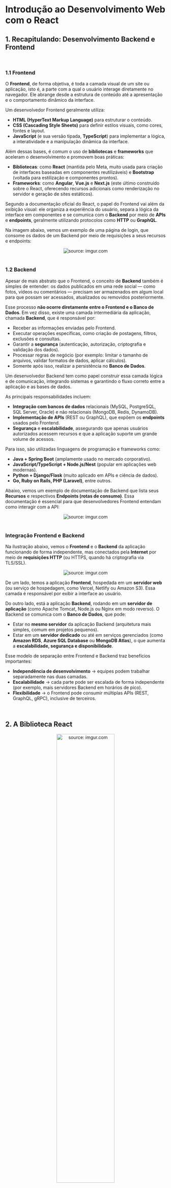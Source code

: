 <h1>Introdução ao Desenvolvimento Web com o React</h1>



<h2>1. Recapitulando: Desenvolvimento Backend e Frontend</h2>

<br />

<h3>1.1 Frontend</h3>



O **Frontend**, de forma objetiva, é toda a camada visual de um site ou aplicação, isto é, a parte com a qual o usuário interage diretamente no navegador. Ele abrange desde a estrutura de conteúdo até a apresentação e o comportamento dinâmico da interface.

Um desenvolvedor Frontend geralmente utiliza:

- **HTML (HyperText Markup Language)** para estruturar o conteúdo.
- **CSS (Cascading Style Sheets)** para definir estilos visuais, como cores, fontes e layout.
- **JavaScript** (e sua versão tipada, **TypeScript**) para implementar a lógica, a interatividade e a manipulação dinâmica da interface.

Além dessas bases, é comum o uso de **bibliotecas** e **frameworks** que aceleram o desenvolvimento e promovem boas práticas:

- **Bibliotecas**: como **React** (mantida pelo Meta, muito usada para criação de interfaces baseadas em componentes reutilizáveis) e **Bootstrap** (voltada para estilização e componentes prontos).
- **Frameworks**: como **Angular**, **Vue.js** e **Next.js** (este último construído sobre o React, oferecendo recursos adicionais como renderização no servidor e geração de sites estáticos).

Segundo a documentação oficial do React, o papel do Frontend vai além da exibição visual: ele organiza a experiência do usuário, separa a lógica da interface em componentes e se comunica com o **Backend** por meio de **APIs** e **endpoints**, geralmente utilizando protocolos como **HTTP** ou **GraphQL**.

Na imagem abaixo, vemos um exemplo de uma página de login, que consome os dados de um Backend por meio de requisições a seus recursos e endpoints:

<div align="center"><img src="https://i.imgur.com/YLIeAch.png" title="source: imgur.com" /></div>

<br />

<h3>1.2 Backend</h3>



Apesar de mais abstrato que o Frontend, o conceito de **Backend** também é simples de entender: os dados publicados em uma rede social — como fotos, vídeos ou comentários — precisam ser armazenados em algum local para que possam ser acessados, atualizados ou removidos posteriormente.

Esse processo **não ocorre diretamente entre o Frontend e o Banco de Dados**. Em vez disso, existe uma camada intermediária da aplicação, chamada **Backend**, que é responsável por:

- Receber as informações enviadas pelo Frontend.
- Executar operações específicas, como criação de postagens, filtros, exclusões e consultas.
- Garantir a **segurança** (autenticação, autorização, criptografia e validação dos dados).
- Processar regras de negócio (por exemplo: limitar o tamanho de arquivos, validar formatos de dados, aplicar cálculos).
- Somente após isso, realizar a persistência no **Banco de Dados**.

Um desenvolvedor Backend tem como papel construir essa camada lógica e de comunicação, integrando sistemas e garantindo o fluxo correto entre a aplicação e as bases de dados.

As principais responsabilidades incluem:

- **Integração com bancos de dados** relacionais (MySQL, PostgreSQL, SQL Server, Oracle) e não relacionais (MongoDB, Redis, DynamoDB).
- **Implementação de APIs** (REST ou GraphQL), que expõem os **endpoints** usados pelo Frontend.
- **Segurança** e **escalabilidade**, assegurando que apenas usuários autorizados acessem recursos e que a aplicação suporte um grande volume de acessos.

Para isso, são utilizadas linguagens de programação e frameworks como:

- **Java + Spring Boot** (amplamente usado no mercado corporativo).
- **JavaScript/TypeScript + Node.js/Nest** (popular em aplicações web modernas).
- **Python + Django/Flask** (muito aplicado em APIs e ciência de dados).
- **Go, Ruby on Rails, PHP (Laravel)**, entre outros.

Abaixo, vemos um exemplo de documentação de Backend que lista seus **Recursos** e respectivos **Endpoints (rotas de consumo)**. Essa documentação é essencial para que desenvolvedores Frontend entendam como interagir com a API:

<div align="center"><img src="https://i.imgur.com/LuiSa5x.png" title="source: imgur.com" /></div>

<br />

<h3>Integração Frontend e Backend</h3>



Na ilustração abaixo, vemos o **Frontend** e o **Backend** da aplicação funcionando de forma independente, mas conectados pela **Internet** por meio de **requisições HTTP** (ou HTTPS, quando há criptografia via TLS/SSL).

<div align="center"><img src="https://i.imgur.com/LXhhZWZ.jpg" title="source: imgur.com" /></div>

De um lado, temos a aplicação **Frontend**, hospedada em um **servidor web** (ou serviço de hospedagem, como Vercel, Netlify ou Amazon S3). Essa camada é responsável por exibir a interface ao usuário.

Do outro lado, está a aplicação **Backend**, rodando em um **servidor de aplicação** (como Apache Tomcat, Node.js ou Nginx em modo reverso). O Backend se comunica com o **Banco de Dados**, que pode:

- Estar no **mesmo servidor** da aplicação Backend (arquitetura mais simples, comum em projetos pequenos).
- Estar em um **servidor dedicado** ou até em serviços gerenciados (como **Amazon RDS**, **Azure SQL Database** ou **MongoDB Atlas**), o que aumenta a **escalabilidade, segurança e disponibilidade**.

Esse modelo de separação entre Frontend e Backend traz benefícios importantes:

- **Independência de desenvolvimento** → equipes podem trabalhar separadamente nas duas camadas.
- **Escalabilidade** → cada parte pode ser escalada de forma independente (por exemplo, mais servidores Backend em horários de pico).
- **Flexibilidade** → o Frontend pode consumir múltiplas APIs (REST, GraphQL, gRPC), inclusive de terceiros.

<br />

<h2>2. A Biblioteca React</h2>



<div align="center"><img src="https://i.imgur.com/AzshGmS.png" title="source: imgur.com" width="60%"/></div>



O **React** é uma **biblioteca JavaScript de código aberto**, desenvolvida originalmente pelo **Facebook (atual Meta)**, com o objetivo de facilitar a construção de **interfaces de usuário** (**UI – User Interface**). Ele permite criar **componentes reutilizáveis**, que podem ser combinados para formar interfaces mais complexas de forma organizada e eficiente.

> **UI – User Interface** refere-se às **interfaces gráficas com as quais as pessoas usuárias interagem**. Isso inclui botões, formulários, menus, painéis e demais elementos visuais de um produto digital, bem como a experiência estética e funcional da interface.

<br />

> [!NOTE]
>
> - **JavaScript**: é a principal linguagem de programação da Web, usada no **Frontend** para adicionar interatividade e dinamismo. Exemplos incluem banners animados, botões que reagem a cliques, gráficos atualizados em tempo real e contadores regressivos.
> - **Biblioteca JavaScript**: é um **conjunto de códigos pré-escritos** que facilita tarefas comuns em aplicações. Elas podem ser aplicadas desde websites simples até aplicações complexas, como o próprio Facebook, que utiliza o React.

<br />

**O React não é uma linguagem de programação. Ele é uma biblioteca que utiliza o JavaScript.**

O **JavaScript**, por sua vez, é uma das linguagens mais versáteis e populares do mundo, servindo de base para inúmeras bibliotecas e frameworks, especialmente no desenvolvimento Frontend.

Na imagem abaixo, vemos alguns dos principais frameworks e bibliotecas JavaScript voltados para o Frontend:

<div align="center"><img src="https://i.imgur.com/oOfa02f.png" title="source: imgur.com" /></div>

Uma das principais características do React é sua **abordagem declarativa** na construção de interfaces.

Em vez de manipular o **DOM (Document Object Model)** diretamente, o React utiliza uma representação em memória chamada **Virtual DOM**.

Essa camada intermediária compara o estado atual com o novo estado da interface (processo conhecido como **reconciliation**) e aplica ao DOM real apenas as mudanças necessárias. Isso torna as atualizações **mais rápidas e eficientes**, reduzindo o custo de renderizações desnecessárias — um dos grandes diferenciais do React em relação a bibliotecas e frameworks que trabalham diretamente com o DOM.

<br />

<h3>2.1. Vantagens do React</h3>



O React oferece diversas vantagens no desenvolvimento de aplicações web modernas. Entre as principais, destacam-se:

1. **Reutilização de componentes** – permite criar partes da interface independentes e reutilizáveis, o que reduz duplicação de código e facilita manutenção.
2. **Performance** – graças ao Virtual DOM, as atualizações são otimizadas, garantindo maior eficiência e melhor experiência para o usuário.
3. **Facilidade de integração** – pode ser combinado com outras bibliotecas (como Redux, Axios, Tailwind CSS) ou frameworks (como Next.js) sem grandes dificuldades.
4. **Grande comunidade e ecossistema** – por ser amplamente adotado, o React conta com uma comunidade ativa, vasta documentação, ferramentas de suporte e um ecossistema rico de pacotes e bibliotecas auxiliares.

<br />

<h3>2.2 React e React Native são a mesma coisa?</h3>



Essa é uma dúvida bastante comum entre iniciantes no universo do desenvolvimento Frontend.

O **React** é uma **biblioteca JavaScript** criada para construir interfaces de usuário de forma **declarativa e baseada em componentes**. Ele é voltado principalmente para o desenvolvimento de **aplicações web**, que são executadas diretamente em navegadores (tanto em computadores quanto em dispositivos móveis, desde que tenham acesso à internet).

Já o **React Native** é um **framework para desenvolvimento de aplicativos móveis** multiplataforma, baseado no **JavaScript** e na biblioteca **React**. Ele permite criar **aplicativos nativos para iOS e Android** a partir de uma única base de código.

Diferente do React “tradicional”, que utiliza **HTML e CSS** para renderizar a interface em navegadores, o **React Native** usa **componentes nativos das plataformas móveis** (como `View`, `Text` e `Image`) para exibir a interface. Assim, os aplicativos criados com React Native não rodam dentro de um navegador, mas sim como **apps nativos**, garantindo melhor performance e experiência de usuário.

> 📌 **Resumo prático**
>
> - **React** → foco em **aplicações web**.
> - **React Native** → foco em **aplicativos móveis nativos** (iOS e Android).
> - Ambos compartilham a mesma filosofia de componentes e parte da lógica em **JavaScript**, mas utilizam **APIs diferentes** para renderização da interface.

<br/>

<h3>2.3 A API do React</h3>



A **API do React** é o conjunto de recursos e métodos que a biblioteca disponibiliza para criar e gerenciar **interfaces de usuário**. 

Segundo a documentação oficial do React, sua API é **pequena, mas poderosa**, e pode ser entendida a partir de alguns **conceitos fundamentais**:

- **Virtual DOM** – representação em memória do DOM real, que garante atualizações eficientes.
- **JSX (JavaScript XML)** – uma sintaxe semelhante ao HTML, usada dentro do JavaScript para estruturar componentes.
- **Componentes** – blocos reutilizáveis e independentes que formam a interface da aplicação.
- **State** – estrutura de dados interna dos componentes que armazena informações que podem mudar ao longo do tempo.
- **Props (Properties)** – dados passados de um componente pai para seus componentes filhos, permitindo comunicação entre eles.

Esses cinco conceitos formam a **base do React**. No decorrer do aprendizado, também exploraremos outros elementos da API, como **Hooks (useState, useEffect, useContext, etc.)**, que foram introduzidos em versões mais recentes e são hoje a forma mais recomendada de trabalhar com estados e efeitos colaterais.

Neste primeiro momento, vamos aprofundar no conceito inicial: **Virtual DOM**.

<br />

<div align="left"><img src="https://i.imgur.com/H9wEgsJ.png" title="source: imgur.com" width="5%"/> <a href="https://react.dev/" target="_blank"><b>Site Oficial: React</b></a></div>

<div align="left"><img src="https://i.imgur.com/r9lrbPG.png" title="source: imgur.com" width="4%"/> <a href="https://developer.mozilla.org/en-US/docs/Web/JavaScript" target="_blank"><b>Site Oficial: JavaScript</b></a></div>

<br />

<h2>3. Virtual DOM</h2>



Antes de entendermos o **Virtual DOM** no React, é importante relembrar como uma página web é renderizada tradicionalmente em um navegador.

Quando um navegador carrega qualquer página da web, o processo de construção e renderização acontece em várias etapas, como mostra a ilustração abaixo:

<div align="center"><img src="https://i.imgur.com/irFOOsH.png" title="source: imgur.com" /></div>

1. O HTML da página é convertido em uma estrutura de objetos chamada **DOM (Document Object Model)**. O DOM organiza os elementos em formato de árvore, onde cada nó representa uma tag HTML.
2. O código CSS é convertido no **CSSOM (CSS Object Model)**, que também é estruturado em árvore, mas descreve estilos e regras visuais da página.
3. O navegador combina o DOM e o CSSOM para construir a **árvore de renderização**, identificando como cada elemento será exibido.
4. Com a árvore de renderização pronta, o navegador calcula a posição e o tamanho de cada elemento na tela (**layout/flow**).
5. Em seguida, ocorre o processo de **paint**, no qual pixels são desenhados com cores, sombras, imagens e demais estilos.
6. Sempre que um elemento do HTML ou CSS sofre alterações, o navegador precisa recalcular (**reflow**) e redesenhar (**repaint**) parte da página para refletir a mudança.

Esse processo é custoso em termos de desempenho, especialmente em páginas complexas com muitos elementos. Quanto mais atualizações ocorrerem diretamente no DOM real, maior será o impacto na performance.

<br />

<h3>3.1. Como o React otimiza esse processo?</h3>



Para reduzir essas operações custosas, o React introduz o **Virtual DOM**.

O **Virtual DOM** é uma **representação em memória do DOM real**, usada pelo React para gerenciar e aplicar mudanças de forma otimizada.

- Quando ocorre uma atualização na interface (por exemplo, ao alterar o estado de um componente), o React **não atualiza imediatamente o DOM real**.
- Em vez disso, ele atualiza primeiro o **Virtual DOM**, que funciona como uma cópia leve do DOM real.
- O React então compara (processo conhecido como **reconciliation**) a versão anterior do Virtual DOM com a nova versão.
- A partir dessa comparação, ele identifica exatamente quais partes da interface mudaram e aplica apenas essas alterações ao **DOM real**.

Esse mecanismo evita atualizações desnecessárias e melhora significativamente o desempenho, especialmente em aplicações interativas.

Na imagem abaixo, podemos visualizar esse processo de atualização entre o Virtual DOM e o DOM real:

<div align="center"><img src="https://i.imgur.com/j1RV9PW.png" title="source: imgur.com" /></div>

O **Virtual DOM** é uma abstração do DOM real que permite ao React atualizar a interface de forma **eficiente e seletiva**, minimizando operações custosas de renderização. Isso garante uma experiência de usuário mais fluida, mesmo em aplicações complexas.

<br />
<br />

<div align="left"><a href="README.md"><img src="https://i.imgur.com/XMgF3gl.png" title="source: imgur.com" width="3%"/>Voltar</a></div>
